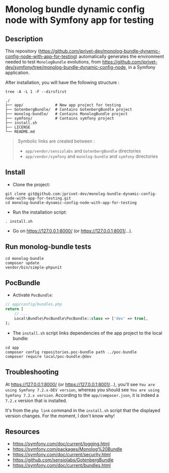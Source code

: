 # Monolog bundle dynamic config node with Symfony app for testing

## Description

This repository (https://github.com/jprivet-dev/monolog-bundle-dynamic-config-node-with-app-for-testing) automatically generates the environment needed to test `MonologBundle` evolutions, from https://github.com/jprivet-dev/symfony/tree/monolog-bundle-dynamic-config-node, in a Symfony application.

After installation, you will have the following structure :

```
tree -A -L 1 -F --dirsfirst

./
├── app/              # New app project for testing
├── GotenbergBundle/  # Contains GotenbergBundle project
├── monolog-bundle/   # Contains MonologBundle project
├── symfony/          # Contains symfony project
├── install.sh
├── LICENSE
└── README.md
```

> Symbolic links are created between :
> - `app/vendor/sensiolabs` and `GotenbergBundle` directories
> - `app/vendor/symfony` and `monolog-bundle` and `symfony` directories

## Install

- Clone the project:

```shell
git clone git@github.com:jprivet-dev/monolog-bundle-dynamic-config-node-with-app-for-testing.git
cd monolog-bundle-dynamic-config-node-with-app-for-testing
```

- Run the installation script:

```shell
. install.sh
```

- Go on https://127.0.0.1:8000/ (or https://127.0.0.1:8001/...).

## Run monolog-bundle tests

```shell
cd monolog-bundle
composer update
vendor/bin/simple-phpunit
```

## PocBundle

- Activate `PocBundle`:

```php
// app/config/bundles.php
return [
    // ...
    Local\Bundle\PocBundle\PocBundle::class => ['dev' => true],
];
```

- The `install.sh` script links dependencies of the app project to the local bundle:

```shell
cd app
composer config repositories.poc-bundle path ../poc-bundle
composer require local/poc-bundle:@dev
```

## Troubleshooting

At https://127.0.0.1:8000/ (or https://127.0.0.1:8001/...), you'll see `You are using Symfony 7.2.x-DEV version`, whereas you should see `You are using Symfony 7.2.x version`. According to the `app/composer.json`, it is indeed a `7.2.x` version that is installed.

It's from the `php link` command in the `install.sh` script that the displayed version changes. For the moment, I don't know why!

## Resources

- https://symfony.com/doc/current/logging.html
- https://symfony.com/packages/Monolog%20Bundle
- https://symfony.com/doc/current/security.html
- https://github.com/sensiolabs/GotenbergBundle
- https://symfony.com/doc/current/bundles.html
